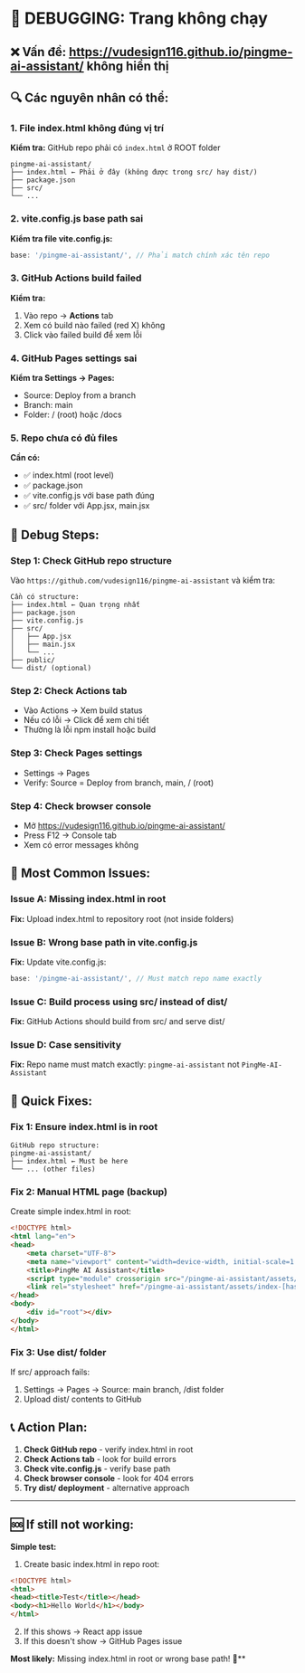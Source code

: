 # 🚨 DEBUGGING: Trang không chạy

## ❌ **Vấn đề: https://vudesign116.github.io/pingme-ai-assistant/ không hiển thị**

## 🔍 **Các nguyên nhân có thể:**

### **1. File index.html không đúng vị trí**
**Kiểm tra:** GitHub repo phải có `index.html` ở ROOT folder
```
pingme-ai-assistant/
├── index.html ← Phải ở đây (không được trong src/ hay dist/)
├── package.json
├── src/
└── ...
```

### **2. vite.config.js base path sai**
**Kiểm tra file vite.config.js:**
```javascript
base: '/pingme-ai-assistant/', // Phải match chính xác tên repo
```

### **3. GitHub Actions build failed**
**Kiểm tra:**
1. Vào repo → **Actions** tab
2. Xem có build nào failed (red X) không
3. Click vào failed build để xem lỗi

### **4. GitHub Pages settings sai**
**Kiểm tra Settings → Pages:**
- Source: Deploy from a branch
- Branch: main
- Folder: / (root) hoặc /docs

### **5. Repo chưa có đủ files**
**Cần có:**
- ✅ index.html (root level)
- ✅ package.json 
- ✅ vite.config.js với base path đúng
- ✅ src/ folder với App.jsx, main.jsx

## 🔧 **Debug Steps:**

### **Step 1: Check GitHub repo structure**
Vào `https://github.com/vudesign116/pingme-ai-assistant` và kiểm tra:
```
Cần có structure:
├── index.html ← Quan trọng nhất
├── package.json
├── vite.config.js
├── src/
│   ├── App.jsx
│   ├── main.jsx
│   └── ...
├── public/
└── dist/ (optional)
```

### **Step 2: Check Actions tab**
- Vào Actions → Xem build status
- Nếu có lỗi → Click để xem chi tiết
- Thường là lỗi npm install hoặc build

### **Step 3: Check Pages settings**
- Settings → Pages
- Verify: Source = Deploy from branch, main, / (root)

### **Step 4: Check browser console**
- Mở https://vudesign116.github.io/pingme-ai-assistant/
- Press F12 → Console tab
- Xem có error messages không

## 🎯 **Most Common Issues:**

### **Issue A: Missing index.html in root**
**Fix:** Upload index.html to repository root (not inside folders)

### **Issue B: Wrong base path in vite.config.js**
**Fix:** Update vite.config.js:
```javascript
base: '/pingme-ai-assistant/', // Must match repo name exactly
```

### **Issue C: Build process using src/ instead of dist/**
**Fix:** GitHub Actions should build from src/ and serve dist/

### **Issue D: Case sensitivity**
**Fix:** Repo name must match exactly: `pingme-ai-assistant` not `PingMe-AI-Assistant`

## 🚀 **Quick Fixes:**

### **Fix 1: Ensure index.html is in root**
```
GitHub repo structure:
pingme-ai-assistant/
├── index.html ← Must be here
└── ... (other files)
```

### **Fix 2: Manual HTML page (backup)**
Create simple index.html in root:
```html
<!DOCTYPE html>
<html lang="en">
<head>
    <meta charset="UTF-8">
    <meta name="viewport" content="width=device-width, initial-scale=1.0">
    <title>PingMe AI Assistant</title>
    <script type="module" crossorigin src="/pingme-ai-assistant/assets/index-[hash].js"></script>
    <link rel="stylesheet" href="/pingme-ai-assistant/assets/index-[hash].css">
</head>
<body>
    <div id="root"></div>
</body>
</html>
```

### **Fix 3: Use dist/ folder**
If src/ approach fails:
1. Settings → Pages → Source: main branch, /dist folder
2. Upload dist/ contents to GitHub

## 📞 **Action Plan:**

1. **Check GitHub repo** - verify index.html in root
2. **Check Actions tab** - look for build errors  
3. **Check vite.config.js** - verify base path
4. **Check browser console** - look for 404 errors
5. **Try dist/ deployment** - alternative approach

---

## 🆘 **If still not working:**

**Simple test:**
1. Create basic index.html in repo root:
```html
<!DOCTYPE html>
<html>
<head><title>Test</title></head>
<body><h1>Hello World</h1></body>
</html>
```
2. If this shows → React app issue
3. If this doesn't show → GitHub Pages issue

**Most likely:** Missing index.html in root or wrong base path! 🎯**